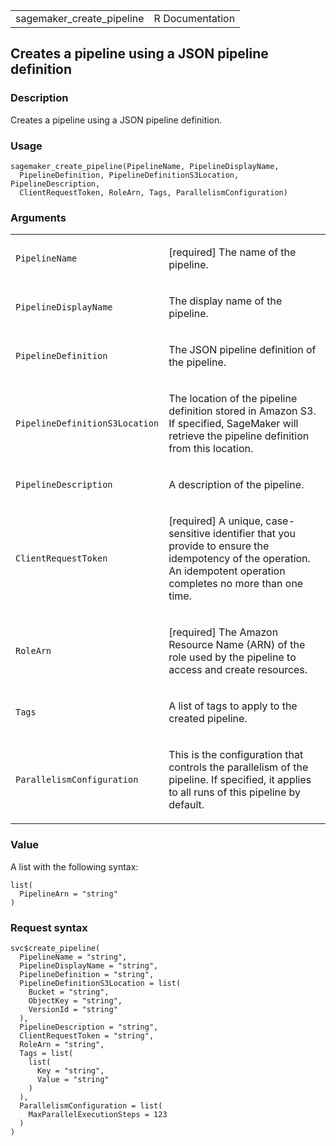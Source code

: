 <table style="width: 100%;">
<tbody>
<tr class="odd">
<td>sagemaker_create_pipeline</td>
<td style="text-align: right;">R Documentation</td>
</tr>
</tbody>
</table>

## Creates a pipeline using a JSON pipeline definition

### Description

Creates a pipeline using a JSON pipeline definition.

### Usage

    sagemaker_create_pipeline(PipelineName, PipelineDisplayName,
      PipelineDefinition, PipelineDefinitionS3Location, PipelineDescription,
      ClientRequestToken, RoleArn, Tags, ParallelismConfiguration)

### Arguments

<table>
<colgroup>
<col style="width: 35%" />
<col style="width: 65%" />
</colgroup>
<tbody>
<tr class="odd">
<td><code
id="sagemaker_create_pipeline_:_PipelineName">PipelineName</code></td>
<td><p>[required] The name of the pipeline.</p></td>
</tr>
<tr class="even">
<td><code
id="sagemaker_create_pipeline_:_PipelineDisplayName">PipelineDisplayName</code></td>
<td><p>The display name of the pipeline.</p></td>
</tr>
<tr class="odd">
<td><code
id="sagemaker_create_pipeline_:_PipelineDefinition">PipelineDefinition</code></td>
<td><p>The JSON pipeline definition of the pipeline.</p></td>
</tr>
<tr class="even">
<td><code
id="sagemaker_create_pipeline_:_PipelineDefinitionS3Location">PipelineDefinitionS3Location</code></td>
<td><p>The location of the pipeline definition stored in Amazon S3. If
specified, SageMaker will retrieve the pipeline definition from this
location.</p></td>
</tr>
<tr class="odd">
<td><code
id="sagemaker_create_pipeline_:_PipelineDescription">PipelineDescription</code></td>
<td><p>A description of the pipeline.</p></td>
</tr>
<tr class="even">
<td><code
id="sagemaker_create_pipeline_:_ClientRequestToken">ClientRequestToken</code></td>
<td><p>[required] A unique, case-sensitive identifier that you provide
to ensure the idempotency of the operation. An idempotent operation
completes no more than one time.</p></td>
</tr>
<tr class="odd">
<td><code id="sagemaker_create_pipeline_:_RoleArn">RoleArn</code></td>
<td><p>[required] The Amazon Resource Name (ARN) of the role used by the
pipeline to access and create resources.</p></td>
</tr>
<tr class="even">
<td><code id="sagemaker_create_pipeline_:_Tags">Tags</code></td>
<td><p>A list of tags to apply to the created pipeline.</p></td>
</tr>
<tr class="odd">
<td><code
id="sagemaker_create_pipeline_:_ParallelismConfiguration">ParallelismConfiguration</code></td>
<td><p>This is the configuration that controls the parallelism of the
pipeline. If specified, it applies to all runs of this pipeline by
default.</p></td>
</tr>
</tbody>
</table>

### Value

A list with the following syntax:

    list(
      PipelineArn = "string"
    )

### Request syntax

    svc$create_pipeline(
      PipelineName = "string",
      PipelineDisplayName = "string",
      PipelineDefinition = "string",
      PipelineDefinitionS3Location = list(
        Bucket = "string",
        ObjectKey = "string",
        VersionId = "string"
      ),
      PipelineDescription = "string",
      ClientRequestToken = "string",
      RoleArn = "string",
      Tags = list(
        list(
          Key = "string",
          Value = "string"
        )
      ),
      ParallelismConfiguration = list(
        MaxParallelExecutionSteps = 123
      )
    )
